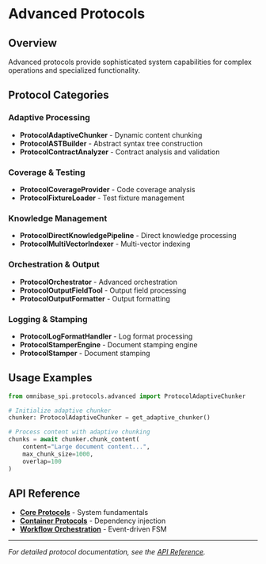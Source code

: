 # Advanced Protocols

## Overview

Advanced protocols provide sophisticated system capabilities for complex operations and specialized functionality.

## Protocol Categories

### Adaptive Processing
- **ProtocolAdaptiveChunker** - Dynamic content chunking
- **ProtocolASTBuilder** - Abstract syntax tree construction
- **ProtocolContractAnalyzer** - Contract analysis and validation

### Coverage & Testing
- **ProtocolCoverageProvider** - Code coverage analysis
- **ProtocolFixtureLoader** - Test fixture management

### Knowledge Management
- **ProtocolDirectKnowledgePipeline** - Direct knowledge processing
- **ProtocolMultiVectorIndexer** - Multi-vector indexing

### Orchestration & Output
- **ProtocolOrchestrator** - Advanced orchestration
- **ProtocolOutputFieldTool** - Output field processing
- **ProtocolOutputFormatter** - Output formatting

### Logging & Stamping
- **ProtocolLogFormatHandler** - Log format processing
- **ProtocolStamperEngine** - Document stamping engine
- **ProtocolStamper** - Document stamping

## Usage Examples

```python
from omnibase_spi.protocols.advanced import ProtocolAdaptiveChunker

# Initialize adaptive chunker
chunker: ProtocolAdaptiveChunker = get_adaptive_chunker()

# Process content with adaptive chunking
chunks = await chunker.chunk_content(
    content="Large document content...",
    max_chunk_size=1000,
    overlap=100
)
```

## API Reference

- **[Core Protocols](core.md)** - System fundamentals
- **[Container Protocols](container.md)** - Dependency injection
- **[Workflow Orchestration](../api-reference/workflow-orchestration.md)** - Event-driven FSM

---

*For detailed protocol documentation, see the [API Reference](README.md).*
